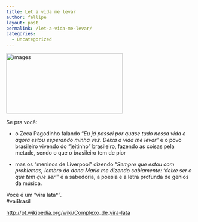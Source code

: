 ```yaml
---
title: Let a vida me levar
author: fellipe
layout: post
permalink: /let-a-vida-me-levar/
categories:
  - Uncategorized
---
```

[<img class="size-full wp-image-219 aligncenter" alt="images" src="http://fellipebrito.com/wp-content/uploads/2014/07/images.jpeg" width="311" height="162" />][1]

Se pra você:  
- o Zeca Pagodinho falando &#8220;*Eu já passei por quase tudo nessa vida e agora estou esperando minha vez. Deixa a vida me levar*&#8221; é o povo brasileiro vivendo do &#8220;jeitinho&#8221; brasileiro, fazendo as coisas pela metade, sendo o que o brasileiro tem de pior

- mas os &#8220;meninos de Liverpool&#8221; dizendo &#8220;*Sempre que estou com problemas, lembro da dona Maria me dizendo sabiamente: &#8216;deixe ser o que tem que ser*&#8216;&#8221; é a sabedoria, a poesia e a letra profunda de genios da música.

Você é um &#8220;vira lata*&#8221;.  
#vaiBrasil

<a href="http://pt.wikipedia.org/wiki/Complexo_de_vira-lata" target="_blank">http://pt.wikipedia.org/wiki/Complexo_de_vira-lata</a>

 [1]: http://fellipebrito.com/wp-content/uploads/2014/07/images.jpeg